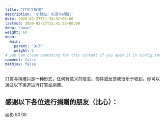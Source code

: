 ```yaml
---
title: "打赏与捐赠"
description: '小登纪: 打赏与捐赠:'
date: 2020-02-27T21:38:52+08:00
lastmod: 2020-02-27T21:41:52+08:00
menu: "main"
weight: 60
menu:
  main:
    parent: "关于"
    weight: 2
# you can close something for this content if you open it in config.toml.
comment: false
mathjax: false
---
```




打赏与捐赠只是一种形式，任何有意义的信息、邮件或反馈我很乐于收到。你可以通过以下渠道进行打赏或捐赠。



##  感谢以下各位进行捐赠的朋友（比心）： 

丽影 50.00

